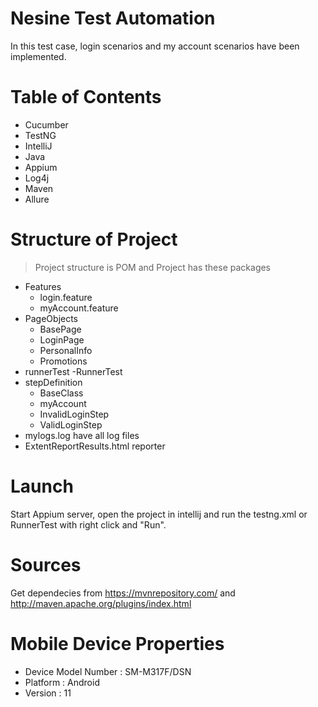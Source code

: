 # Nesine Test Automation
In this test case, login scenarios and my account scenarios have been implemented.
# Table of Contents
- Cucumber
- TestNG
- IntelliJ
- Java
- Appium
- Log4j
- Maven
- Allure
# Structure of Project
> Project structure is POM and Project has these packages
- Features
    - login.feature
    - myAccount.feature
- PageObjects
    - BasePage
    - LoginPage
    - PersonalInfo
    - Promotions
- runnerTest
   -RunnerTest
- stepDefinition
    - BaseClass
    - myAccount
    - InvalidLoginStep
    - ValidLoginStep
- mylogs.log have all log files
- ExtentReportResults.html reporter
# Launch

Start Appium server, open the project in intellij and run the testng.xml or RunnerTest with right click and "Run".

# Sources

Get dependecies from  https://mvnrepository.com/ and http://maven.apache.org/plugins/index.html

# Mobile Device Properties
- Device Model Number : SM-M317F/DSN
- Platform : Android
- Version : 11

